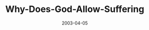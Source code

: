---
layout: music 
title: "Why-Does-God-Allow-Suffering"
series: "Go Ahead and Ask"
date: 2003-04-05 
description: "Some stuff about God just doesn't seem to add up. Maybe it's something we've wondered about since we were kids. Maybe it's something we just started questioning last week. Crossroads is a safe place to ask all of these questions about God."
audio: "http://www.crossroads.net/audio/2003%20-%20March%20-%20Go%20Ahead%20And%20Ask/Week%203/GoAheadAndAsk_04-06-03_GodAllowSuffering.mp3"
audio-duration: "33:55"
src: "http://www.crossroads.net/players/media/mediumHz/bigscreen.goask.jpg"
---